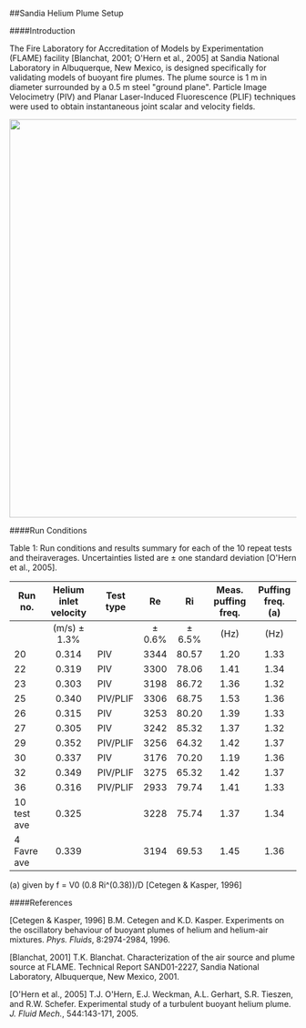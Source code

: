 ##Sandia Helium Plume Setup

####Introduction

The Fire Laboratory for Accreditation of Models by Experimentation (FLAME) facility [Blanchat, 2001; O'Hern et al., 2005] at Sandia National Laboratory in Albuquerque, New Mexico, is designed specifically for validating models of buoyant fire plumes. The plume source is 1 m in diameter surrounded by a 0.5 m steel "ground plane". Particle Image Velocimetry (PIV) and Planar Laser-Induced Fluorescence (PLIF) techniques were used to obtain instantaneous joint scalar and velocity fields.

<img src="https://github.com/MaCFP/macfp-db/blob/master/Buoyant_Plumes/Sandia_Helium_Plume/Documentation/Sandia_FLAME_facility.png" width="700">

####Run Conditions

Table 1: Run conditions and results summary for each of the 10 repeat tests and theiraverages. Uncertainties listed are ± one standard deviation [O'Hern et al., 2005].

| Run no. | Helium inlet velocity | Test type | Re | Ri | Meas. puffing freq. | Puffing freq. (a) |
| ------- |:-------:| ------- |:------:|:------:|:-------:|:-------:|
|         | (m/s) ± 1.3% |           |± 0.6% |± 6.5% | (Hz)  | (Hz)  |    
| 20      | 0.314        | PIV       | 3344  | 80.57 | 1.20  | 1.33  |
| 22      | 0.319        | PIV       | 3300  | 78.06 | 1.41  | 1.34  |
| 23      | 0.303        | PIV       | 3198  | 86.72 | 1.36  | 1.32  |
| 25      | 0.340        | PIV/PLIF  | 3306  | 68.75 | 1.53  | 1.36  |
| 26      | 0.315        | PIV       | 3253  | 80.20 | 1.39  | 1.33  |
| 27      | 0.305        | PIV       | 3242  | 85.32 | 1.37  | 1.32  |
| 29      | 0.352        | PIV/PLIF  | 3256  | 64.32 | 1.42  | 1.37  |
| 30      | 0.337        | PIV       | 3176  | 70.20 | 1.19  | 1.36  |
| 32      | 0.349        | PIV/PLIF  | 3275  | 65.32 | 1.42  | 1.37  |
| 36      | 0.316        | PIV/PLIF  | 2933  | 79.74 | 1.41  | 1.33  |
| 10 test ave | 0.325    |           | 3228  | 75.74 | 1.37  | 1.34  |
| 4 Favre ave | 0.339    |           | 3194  | 69.53 | 1.45  | 1.36  |

(a) given by f = V0 (0.8 Ri^(0.38))/D [Cetegen & Kasper, 1996]

####References

[Cetegen & Kasper, 1996] B.M. Cetegen and K.D. Kasper. Experiments on the oscillatory behaviour of buoyant plumes of helium and helium-air mixtures. _Phys. Fluids_, 8:2974-2984, 1996.

[Blanchat, 2001] T.K. Blanchat. Characterization of the air source and plume source at FLAME.  Technical Report SAND01-2227, Sandia National Laboratory, Albuquerque, New Mexico, 2001.

[O'Hern et al., 2005] T.J. O'Hern, E.J. Weckman, A.L. Gerhart, S.R. Tieszen, and R.W. Schefer.  Experimental study of a turbulent buoyant helium plume. _J. Fluid Mech._, 544:143-171, 2005.
